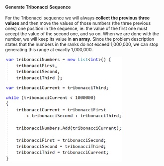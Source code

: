 #### Generate Tribonacci Sequence

For the Tribonacci sequence we will always **collect the previous three values** and then move the values of those numbers (the three previous ones) one position in the sequence, ie. the value of the first one must accept the value of the second one, and so on. When we are done with the number, we will keep its value in **an array**. Since the problem description states that the numbers in the ranks do not exceed 1,000,000, we can stop generating this range at exactly 1,000,000.

![](/assets/chapter-9-images/01.Crossing-sequences-03.png)

